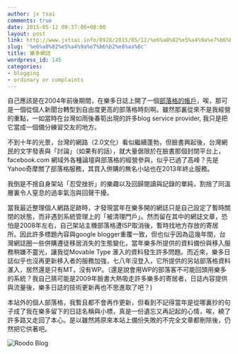 ```yaml
---
author: jx tsai
comments: true
date: 2015-05-12 09:37:00+00:00
layout: post
link: http://www.jxtsai.info/0928/2015/05/12/%e6%a8%82%e5%a4%9a%e7%b6%b2%e8%aa%8c/
slug: '%e6%a8%82%e5%a4%9a%e7%b6%b2%e8%aa%8c'
title: 樂多網誌
wordpress_id: 145
categories:
- blogging
- ordinary or complaints
---
```


自己應該是在2004年前後期間，在樂多日誌上開了一個[部落格的帳戶](http://blog.roodo.com/nairobi/)，唉，那可是一個從個人新聞台轉型到自由度更高的部落格時刻啊。雖然那裏從來不是我經營的重點，一如當時在台灣如雨後春筍出現的許多blog service provider, 我只是把它當成一個備分練習交友的地方。  
  
不到十年的光景，台灣的網路（2.0文化）看似繼續蓬勃，但臉書興起後，台灣網民的文字發表與「討論」（如果有的話），就大量倨限於在臉書那個封閉平台上，facebook.com 網域外各種論壇與部落格的經營參與，似乎已過了高峰？先是Yahoo奇摩關了部落格服務，其買入併購的無名小站也在2013年終止服務。  
  
我倒是不捨自身架站「忍受挫折」的樂趣以及回歸閱讀與記錄的單純，割捨了同溫層裏令人窒息的過率氣泡與回聲干擾。  
  
當我最近整理個人網路足跡時，才發現當年在樂多開的網誌只是自己設定了暫時關閉的狀態，而非遇到系統管理上的「被清理門戶」。然而留在其中的網誌文章，恐怕是2008年左右，自己架站主機部落格遭ISP取消後，暫時找地方存放的寄居所。因此許多標題內容與google blogger重覆一致，但也似乎因為這幾年間，台灣網誌圈一些併購遷徒移居消失的生態變化，當年樂多所提供的資料備份與移入服務稍嫌不靈光，讓我從Movable Type 滙入的資料發生許多問題。而近來，樂多日誌似乎也沒再更新移入者的服務加強，七八年沒登入，它所提供的另站部落格資料滙入，居然還是只有MT，沒有WP。（還是說會用WP的部落客不可能回頭用樂多的系統？我自己猜可能是2009年臉書大熱吸走許多樂多的寄居者，日誌內容提供與流量後，樂多日誌的技術更新再也不思進取了吧？)  
  
本站外的個人部落格，我暫且都不會再作更新，但看到不記得當年是從哪裏抄的句子成了我在樂多留下的日誌名稱與小標，真是一份遺忘又再記起的心情，唉，繞了許多路又走回了本心。是以雖然將原來本站上備份失敗的不完全文章都刪除後，仍然把它供著吧。  
  
![Roodo Blog](http://pcdn1.rimg.tw/photos/4564747_nco0pzh_l.jpg)
